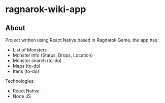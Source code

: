 # ragnarok-wiki-app

## About
Project written using React Native based in Ragnarok Game, the app has :

* List of Monsters
* Monster Info (Status, Drops, Location)
* Monster search (to-do)
* Maps (to-do)
* Itens (to-do)

Technologies: 

* React Native
* Node JS

